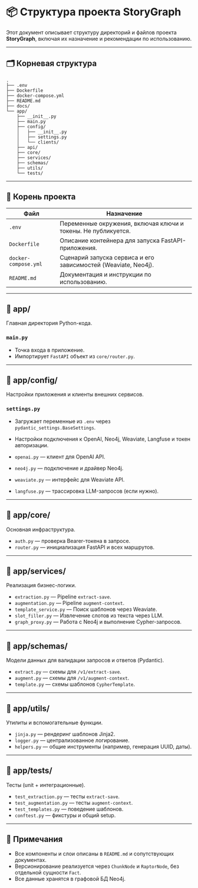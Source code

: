 # 📦 Структура проекта StoryGraph

Этот документ описывает структуру директорий и файлов проекта **StoryGraph**, включая их назначение и рекомендации по использованию.

---

## 🗂️ Корневая структура

```
.
├── .env
├── Dockerfile
├── docker-compose.yml
├── README.md
├── docs/
└── app/
    ├── __init__.py
    ├── main.py
    ├── config/
    │   ├── __init__.py
    │   ├── settings.py
    │   └── clients/
    ├── api/
    ├── core/
    ├── services/
    ├── schemas/
    ├── utils/
    └── tests/
```

---

## 📁 Корень проекта

| Файл                  | Назначение |
|-----------------------|------------|
| `.env`                | Переменные окружения, включая ключи и токены. Не публикуется. |
| `Dockerfile`          | Описание контейнера для запуска FastAPI-приложения. |
| `docker-compose.yml`  | Сценарий запуска сервиса и его зависимостей (Weaviate, Neo4j). |
| `README.md`           | Документация и инструкции по использованию. |

---

## 📁 app/

Главная директория Python-кода.

### `main.py`

- Точка входа в приложение.
- Импортирует `FastAPI` объект из `core/router.py`.

---

## 📁 app/config/

Настройки приложения и клиенты внешних сервисов.

### `settings.py`

- Загружает переменные из `.env` через `pydantic_settings.BaseSettings`.
- Настройки подключения к OpenAI, Neo4j, Weaviate, Langfuse и токен авторизации.

- `openai.py` — клиент для OpenAI API.
- `neo4j.py` — подключение и драйвер Neo4j.
- `weaviate.py` — интерфейс для Weaviate API.
- `langfuse.py` — трассировка LLM-запросов (если нужно).

---

## 📁 app/core/

Основная инфраструктура.

- `auth.py` — проверка Bearer-токена в запросе.
- `router.py` — инициализация FastAPI и всех маршрутов.

---

## 📁 app/services/

Реализация бизнес-логики.

- `extraction.py` — Pipeline `extract-save`.
- `augmentation.py` — Pipeline `augment-context`.
- `template_service.py` — Поиск шаблонов через Weaviate.
- `slot_filler.py` — Извлечение слотов из текста через LLM.
- `graph_proxy.py` — Работа с Neo4j и выполнение Cypher-запросов.

---

## 📁 app/schemas/

Модели данных для валидации запросов и ответов (Pydantic).

- `extract.py` — схемы для `/v1/extract-save`.
- `augment.py` — схемы для `/v1/augment-context`.
- `template.py` — схемы шаблонов `CypherTemplate`.

---

## 📁 app/utils/

Утилиты и вспомогательные функции.

- `jinja.py` — рендеринг шаблонов Jinja2.
- `logger.py` — централизованное логирование.
- `helpers.py` — общие инструменты (например, генерация UUID, даты).

---

## 📁 app/tests/

Тесты (unit + интеграционные).

- `test_extraction.py` — тесты `extract-save`.
- `test_augmentation.py` — тесты `augment-context`.
- `test_templates.py` — поведение шаблонов.
- `conftest.py` — фикстуры и общий setup.

---

## 🧩 Примечания

- Все компоненты и слои описаны в `README.md` и сопутствующих документах.
- Версионирование реализуется через `ChunkNode` и `RaptorNode`, без отдельной сущности `Fact`.
- Все данные хранятся в графовой БД Neo4j.